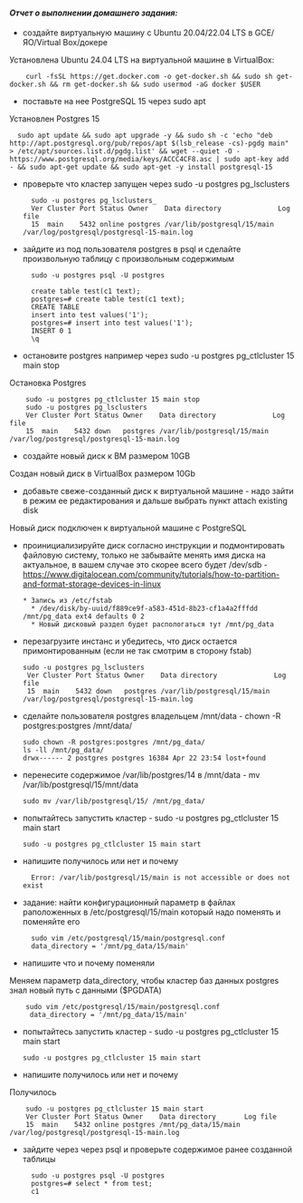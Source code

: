 #### *Отчет о выполнении домашнего задания:*

* создайте виртуальную машину c Ubuntu 20.04/22.04 LTS в GCE/ЯО/Virtual Box/докере

Установлена Ubuntu 24.04 LTS на виртуальной машине в VirtualBox:

        curl -fsSL https://get.docker.com -o get-docker.sh && sudo sh get-docker.sh && rm get-docker.sh && sudo usermod -aG docker $USER

* поставьте на нее PostgreSQL 15 через sudo apt

Установлен Postgres 15

      sudo apt update && sudo apt upgrade -y && sudo sh -c 'echo "deb http://apt.postgresql.org/pub/repos/apt $(lsb_release -cs)-pgdg main" > /etc/apt/sources.list.d/pgdg.list' && wget --quiet -O - https://www.postgresql.org/media/keys/ACCC4CF8.asc | sudo apt-key add - && sudo apt-get update && sudo apt-get -y install postgresql-15

* проверьте что кластер запущен через sudo -u postgres pg_lsclusters

        sudo -u postgres pg_lsclusters_
        Ver Cluster Port Status Owner    Data directory              Log file
        15  main    5432 online postgres /var/lib/postgresql/15/main /var/log/postgresql/postgresql-15-main.log


* зайдите из под пользователя postgres в psql и сделайте произвольную таблицу с произвольным содержимым

        sudo -u postgres psql -U postgres

        create table test(c1 text);
        postgres=# create table test(c1 text);
        CREATE TABLE
        insert into test values('1');
        postgres=# insert into test values('1');
        INSERT 0 1
        \q


* остановите postgres например через sudo -u postgres pg_ctlcluster 15 main stop

Остановка Postgres

        sudo -u postgres pg_ctlcluster 15 main stop
        sudo -u postgres pg_lsclusters
        Ver Cluster Port Status Owner    Data directory              Log file
        15  main    5432 down   postgres /var/lib/postgresql/15/main /var/log/postgresql/postgresql-15-main.log

* создайте новый диск к ВМ размером 10GB

Создан новый диск в VirtualBox размером 10Gb

* добавьте свеже-созданный диск к виртуальной машине - надо зайти в режим ее редактирования и дальше выбрать пункт
  attach existing disk

Новый диск подключен к виртуальной машине с PostgreSQL

* проинициализируйте диск согласно инструкции и подмонтировать файловую систему, только не забывайте менять имя диска на
  актуальное, в вашем случае это скорее всего будет
  /dev/sdb - https://www.digitalocean.com/community/tutorials/how-to-partition-and-format-storage-devices-in-linux

      * Запись из /etc/fstab
        * /dev/disk/by-uuid/f889ce9f-a583-451d-8b23-cf1a4a2fffdd /mnt/pg_data ext4 defaults 0 2
        * Новый дисковый раздел будет распологаться тут /mnt/pg_data


* перезагрузите инстанс и убедитесь, что диск остается примонтированным (если не так смотрим в сторону fstab)

      sudo -u postgres pg_lsclusters
       Ver Cluster Port Status Owner    Data directory              Log file
       15  main    5432 down   postgres /var/lib/postgresql/15/main /var/log/postgresql/postgresql-15-main.log


* сделайте пользователя postgres владельцем /mnt/data - chown -R postgres:postgres /mnt/data/

      sudo chown -R postgres:postgres /mnt/pg_data/
      ls -ll /mnt/pg_data/
      drwx------ 2 postgres postgres 16384 Apr 22 23:54 lost+found


* перенесите содержимое /var/lib/postgres/14 в /mnt/data - mv /var/lib/postgresql/15/mnt/data

      sudo mv /var/lib/postgresql/15/ /mnt/pg_data/


* попытайтесь запустить кластер - sudo -u postgres pg_ctlcluster 15 main start

      sudo -u postgres pg_ctlcluster 15 main start


* напишите получилось или нет и почему

        Error: /var/lib/postgresql/15/main is not accessible or does not exist

* задание: найти конфигурационный параметр в файлах раположенных в /etc/postgresql/15/main который надо поменять и
  поменяйте его

        sudo vim /etc/postgresql/15/main/postgresql.conf
        data_directory = '/mnt/pg_data/15/main'

* напишите что и почему поменяли

Меняем параметр data_directory, чтобы кластер баз данных postgres знал новый путь с данными ($PGDATA)

        sudo vim /etc/postgresql/15/main/postgresql.conf
         data_directory = '/mnt/pg_data/15/main'

* попытайтесь запустить кластер - sudo -u postgres pg_ctlcluster 15 main start

      sudo -u postgres pg_ctlcluster 15 main start
* напишите получилось или нет и почему

Получилось

        sudo -u postgres pg_ctlcluster 15 main start
        Ver Cluster Port Status Owner    Data directory       Log file
        15  main    5432 online postgres /mnt/pg_data/15/main /var/log/postgresql/postgresql-15-main.log


* зайдите через через psql и проверьте содержимое ранее созданной таблицы

        sudo -u postgres psql -U postgres
        postgres=# select * from test;
        c1